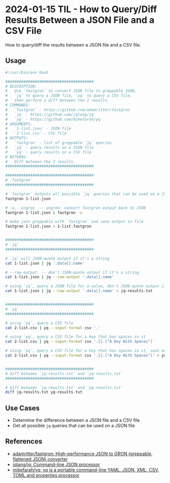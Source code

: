 # 2024-01-15 TIL - How to Query/Diff Results Between a JSON File and a CSV File

How to query/diff the results between a JSON file and a CSV file.


## Usage

```bash
#!/usr/bin/env bash

#######################################
# DESCRIPTION:
#   Use `fastgron` to convert JSON file to greppable JSON, 
#   `jq` to query a JSON file, `yq` to query a CSV file, 
#   then perform a diff between the 2 results.
# COMMANDS:
#   `fastgron` - https://github.com/adamritter/fastgron
#   `jq` - https://github.com/jqlang/jq
#   `yq` - https://github.com/mikefarah/yq
# ARGUMENTS:
#   `1-list.json` - JSON file
#   `2-list.csv` - CSV file
# OUTPUTS:
#   `fastgron` - list of greppable `jq` queries
#   `jq` - query results on a JSON file
#   `yq` - query results on a CSV file
# RETURNS:
#   Diff between the 2 results.
#######################################

#######################################
# `fastgron`
#######################################

# `fastgron` outputs all possible `jq` queries that can be used on a JSON file
fastgron 1-list.json

# -u,--ungron  -- ungron: convert fastgron output back to JSON
fastgron 1-list.json | fastgron -u

# make json greppable with `fastgron` and save output to file
fastgron 1-list.json > 1-list.fastgron


#######################################
# `jq`
#######################################

# `jq` will JSON-quote output if it's a string
cat 1-list.json | jq '.data[].name'

# --raw-output  -- don't JSON-quote output if it's a string
cat 1-list.json | jq --raw-output '.data[].name'

# using `jq`, query a JSON file for a value, don't JSON-quote output if it's a string, save output to file
cat 1-list.json | jq --raw-output '.data[].name' > jq-results.txt


#######################################
# `yq`
#######################################

# using `yq`, query a CSV file
cat 2-list.csv | yq --input-format csv '.'

# using `yq`, query a CSV file for a key that has spaces in it
cat 2-list.csv | yq --input-format csv '.[].["A Key With Spaces"]'

# using `yq`, query a CSV file for a key that has spaces in it, save output to file
cat 2-list.csv | yq --input-format csv '.[].["A Key With Spaces"]' > yq-results.txt


#######################################
# diff between `jq-results.txt` and `yq-results.txt`
#######################################

# diff between `jq-results.txt` and `yq-results.txt`
diff jq-results.txt yq-results.txt
```


## Use Cases

- Determine the difference between a JSON file and a CSV file
- Get all possible `jq` queries that can be used on a JSON file


## References

- [adamritter/fastgron: High-performance JSON to GRON (greppable, flattened JSON) converter](https://github.com/adamritter/fastgron)
- [jqlang/jq: Command-line JSON processor](https://github.com/jqlang/jq)
- [mikefarah/yq: yq is a portable command-line YAML, JSON, XML, CSV, TOML and properties processor](https://github.com/mikefarah/yq)


